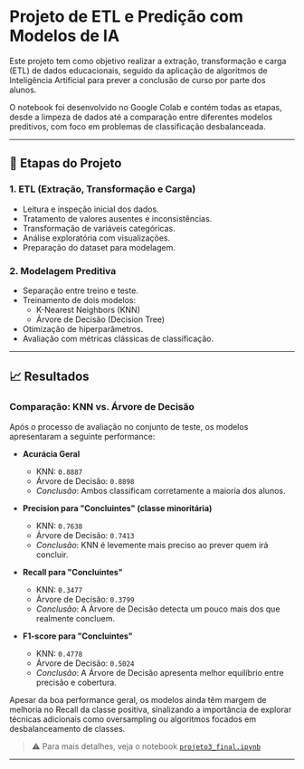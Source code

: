 # Projeto de ETL e Predição com Modelos de IA

Este projeto tem como objetivo realizar a extração, transformação e carga (ETL) de dados educacionais, seguido da aplicação de algoritmos de Inteligência Artificial para prever a conclusão de curso por parte dos alunos.

O notebook foi desenvolvido no Google Colab e contém todas as etapas, desde a limpeza de dados até a comparação entre diferentes modelos preditivos, com foco em problemas de classificação desbalanceada.

---

## 📌 Etapas do Projeto

### 1. **ETL (Extração, Transformação e Carga)**
- Leitura e inspeção inicial dos dados.
- Tratamento de valores ausentes e inconsistências.
- Transformação de variáveis categóricas.
- Análise exploratória com visualizações.
- Preparação do dataset para modelagem.

### 2. **Modelagem Preditiva**
- Separação entre treino e teste.
- Treinamento de dois modelos:
  - K-Nearest Neighbors (KNN)
  - Árvore de Decisão (Decision Tree)
- Otimização de hiperparâmetros.
- Avaliação com métricas clássicas de classificação.

---

## 📈 Resultados

### **Comparação: KNN vs. Árvore de Decisão**

Após o processo de avaliação no conjunto de teste, os modelos apresentaram a seguinte performance:

- **Acurácia Geral**
  - KNN: `0.8887`
  - Árvore de Decisão: `0.8898`
  - *Conclusão*: Ambos classificam corretamente a maioria dos alunos.

- **Precision para "Concluintes" (classe minoritária)**
  - KNN: `0.7638`
  - Árvore de Decisão: `0.7413`
  - *Conclusão*: KNN é levemente mais preciso ao prever quem irá concluir.

- **Recall para "Concluintes"**
  - KNN: `0.3477`
  - Árvore de Decisão: `0.3799`
  - *Conclusão*: A Árvore de Decisão detecta um pouco mais dos que realmente concluem.

- **F1-score para "Concluintes"**
  - KNN: `0.4778`
  - Árvore de Decisão: `0.5024`
  - *Conclusão*: A Árvore de Decisão apresenta melhor equilíbrio entre precisão e cobertura.

Apesar da boa performance geral, os modelos ainda têm margem de melhoria no Recall da classe positiva, sinalizando a importância de explorar técnicas adicionais como oversampling ou algoritmos focados em desbalanceamento de classes.

> ⚠️ Para mais detalhes, veja o notebook [`projeto3_final.ipynb`](./projeto3_final.ipynb)

---
